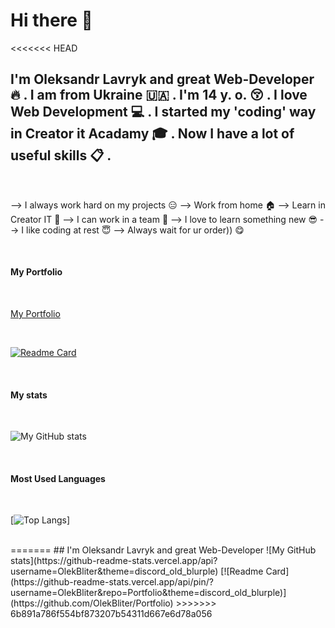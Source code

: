 # Hi there :wave:
<<<<<<< HEAD
## I'm Oleksandr Lavryk and great Web-Developer :fire: . I am from Ukraine :ukraine: . I'm 14 y. o. :kissing_closed_eyes: . I love Web Development :computer: . I started my 'coding' way in Creator it Acadamy :mortar_board: . Now I have a lot of useful skills :clipboard: . 

<br>

--> I always work hard on my projects :expressionless:
--> Work from home :house:
--> Learn in Creator IT :school:
--> I can work in a team :two_men_holding_hands:
--> I love to learn something new :sunglasses:
--> I like coding at rest :innocent:
--> Always wait for ur order)) :yum:

<br>

#### My Portfolio

<br>

[My Portfolio](https://olekbliter.github.io/Portfolio/)

<br> 

[![Readme Card](https://github-readme-stats.vercel.app/api/pin/?username=OlekBliter&repo=Portfolio&theme=discord_old_blurple)](https://github.com/OlekBliter/Portfolio)

<br>

#### My stats

<br>

![My GitHub stats](https://github-readme-stats.vercel.app/api?username=OlekBliter&theme=discord_old_blurple)

<br>

#### Most Used Languages

<br>

[![Top Langs](https://github-readme-stats.vercel.app/api/top-langs/?username=OlekBliter&theme=discord_old_blurple)]

<br>
=======
## I'm Oleksandr Lavryk and great Web-Developer
![My GitHub stats](https://github-readme-stats.vercel.app/api?username=OlekBliter&theme=discord_old_blurple)
[![Readme Card](https://github-readme-stats.vercel.app/api/pin/?username=OlekBliter&repo=Portfolio&theme=discord_old_blurple)](https://github.com/OlekBliter/Portfolio)
>>>>>>> 6b891a786f554bf873207b54311d667e6d78a056
